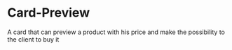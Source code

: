 # Card-Preview
A card that can preview a product with his price and make the possibility to the client to buy it 
